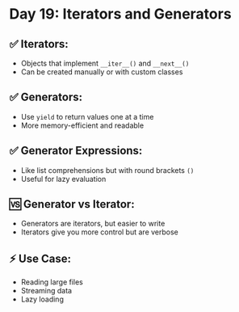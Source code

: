 # Day 19: Iterators and Generators

## ✅ Iterators:
- Objects that implement `__iter__()` and `__next__()`
- Can be created manually or with custom classes

## ✅ Generators:
- Use `yield` to return values one at a time
- More memory-efficient and readable

## ✅ Generator Expressions:
- Like list comprehensions but with round brackets `()`
- Useful for lazy evaluation

## 🆚 Generator vs Iterator:
- Generators are iterators, but easier to write
- Iterators give you more control but are verbose

## ⚡ Use Case:
- Reading large files
- Streaming data
- Lazy loading
 